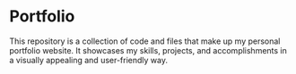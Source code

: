 # Portfolio
This repository is a collection of code and files that make up my personal portfolio website. It showcases my skills, projects, and accomplishments in a visually appealing and user-friendly way.
